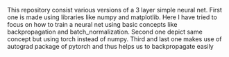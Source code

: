 This repository consist various versions of a 3 layer simple neural net.
First one is made using libraries like numpy and matplotlib. Here I have tried to focus on how to train a neural net using basic concepts like backpropagation and batch_normalization.
Second one depict same concept but using torch instead of numpy.
Third and last one makes use of autograd package of pytorch and thus helps us to backpropagate easily
